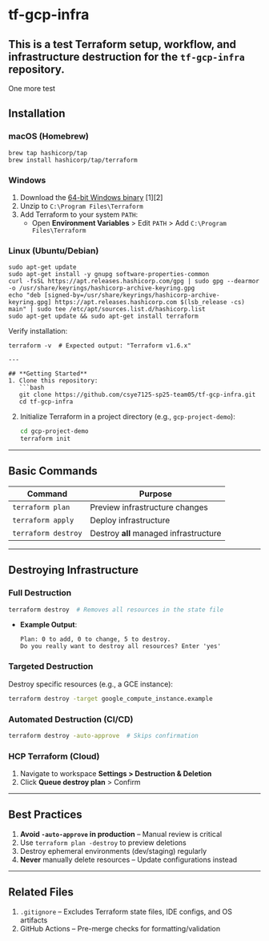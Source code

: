 # tf-gcp-infra
This is a test
Terraform setup, workflow, and infrastructure destruction for the `tf-gcp-infra` repository.
---
One more test
## **Installation**

### **macOS (Homebrew)**

```
brew tap hashicorp/tap
brew install hashicorp/tap/terraform
```

### **Windows**

1. Download the [64-bit Windows binary](https://developer.hashicorp.com/terraform/downloads) [1][2]
2. Unzip to `C:\Program Files\Terraform`
3. Add Terraform to your system `PATH`:
   - Open **Environment Variables** > Edit `PATH` > Add `C:\Program Files\Terraform`

### **Linux (Ubuntu/Debian)**

```
sudo apt-get update
sudo apt-get install -y gnupg software-properties-common
curl -fsSL https://apt.releases.hashicorp.com/gpg | sudo gpg --dearmor -o /usr/share/keyrings/hashicorp-archive-keyring.gpg
echo "deb [signed-by=/usr/share/keyrings/hashicorp-archive-keyring.gpg] https://apt.releases.hashicorp.com $(lsb_release -cs) main" | sudo tee /etc/apt/sources.list.d/hashicorp.list
sudo apt-get update && sudo apt-get install terraform
```

Verify installation:

````
terraform -v  # Expected output: "Terraform v1.6.x"

---

## **Getting Started**
1. Clone this repository:
   ```bash
   git clone https://github.com/csye7125-sp25-team05/tf-gcp-infra.git
   cd tf-gcp-infra
````

2. Initialize Terraform in a project directory (e.g., `gcp-project-demo`):
   ```bash
   cd gcp-project-demo
   terraform init
   ```

---

## **Basic Commands**

| Command             | Purpose                                |
| ------------------- | -------------------------------------- |
| `terraform plan`    | Preview infrastructure changes         |
| `terraform apply`   | Deploy infrastructure                  |
| `terraform destroy` | Destroy **all** managed infrastructure |

---

## **Destroying Infrastructure**

### Full Destruction

```bash
terraform destroy  # Removes all resources in the state file
```

- **Example Output**:
  ```
  Plan: 0 to add, 0 to change, 5 to destroy.
  Do you really want to destroy all resources? Enter 'yes'
  ```

### Targeted Destruction

Destroy specific resources (e.g., a GCE instance):

```bash
terraform destroy -target google_compute_instance.example
```

### Automated Destruction (CI/CD)

```bash
terraform destroy -auto-approve  # Skips confirmation
```

### HCP Terraform (Cloud)

1. Navigate to workspace **Settings > Destruction & Deletion**
2. Click **Queue destroy plan** > Confirm

---

## **Best Practices**

1. **Avoid `-auto-approve` in production** – Manual review is critical
2. Use `terraform plan -destroy` to preview deletions
3. Destroy ephemeral environments (dev/staging) regularly
4. **Never** manually delete resources – Update configurations instead

---

## **Related Files**

1. `.gitignore` – Excludes Terraform state files, IDE configs, and OS artifacts
2. GitHub Actions – Pre-merge checks for formatting/validation
